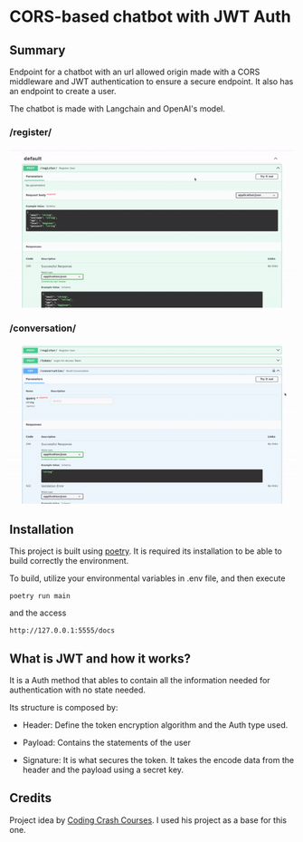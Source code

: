 # CORS-based chatbot with JWT Auth

## Summary

Endpoint for a chatbot with an url allowed origin made with a CORS middleware and JWT authentication to ensure a secure endpoint. It also has an endpoint to create a user.

The chatbot is made with Langchain and OpenAI's model.

### /register/

![Alt Text](gifs/register.gif)

### /conversation/

![Alt Text](gifs/conversation.gif)

## Installation

This project is built using [poetry](https://python-poetry.org/). It is required its installation to be able to build correctly the environment.

To build, utilize your environmental variables in .env file, and then execute

```
poetry run main
```

and the access 

```
http://127.0.0.1:5555/docs
```

## What is JWT and how it works?

It is a Auth method that ables to contain all the information needed for authentication with no state needed.

Its structure is composed by:

- Header: Define the token encryption algorithm and the Auth type used.

- Payload: Contains the statements of the user

- Signature: It is what secures the token. It takes the encode data from the header and the payload using a secret key.

## Credits

Project idea by [Coding Crash Courses](https://www.youtube.com/@codingcrashcourses8533). I used his project as a base for this one.